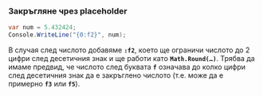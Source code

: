 ### Закръгляне чрез placeholder

```cs
var num = 5.432424;
Console.WriteLine("{0:f2}", num);
```

В случая след числото добавяме **`:f2`**, което ще ограничи числото до 2 цифри след десетичния знак и ще работи като **`Math.Round(…)`**. Трябва да имаме предвид, че числото след буквата **`f`** означава до колко цифри след десетичния знак да е закръглено числото (т.е. може да е примерно **`f3`** или **`f5`**).